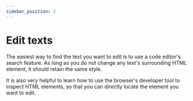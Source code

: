 ```yaml
---
sidebar_position: 2
---
```


# Edit texts

The easiest way to find the text you want to edit is to use a code editor's search feature. As long as you do not change any text's surrounding HTML element, it should retain the same style.

It is also very helpful to learn how to use the browser's developer tool to inspect HTML elements, so that you can directly locate the element you want to edit.
